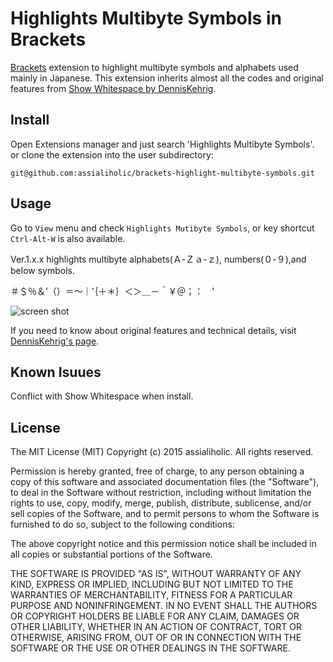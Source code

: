 # Highlights Multibyte Symbols in Brackets

[Brackets](http://brackets.io/) extension to highlight multibyte symbols and alphabets used mainly in Japanese.
This extension inherits almost all the codes and original features from [Show Whitespace by DennisKehrig](https://github.com/DennisKehrig/brackets-show-whitespace).


## Install

Open Extensions manager and just search 'Highlights Multibyte Symbols'.
or clone the extension into the user subdirectory:

    git@github.com:assialiholic/brackets-highlight-multibyte-symbols.git

## Usage

Go to `View` menu and check `Highlights Mutibyte Symbols`, or key shortcut `Ctrl-Alt-W` is also available.

Ver.1.x.x highlights multibyte alphabets(Ａ-Ｚａ-ｚ), numbers(０-９),and below symbols.

＃＄％＆’（）＝～｜‘｛＋＊｝＜＞＿－＾￥＠；：　'

![screen shot](https://c1.staticflickr.com/1/605/23275931332_d67e1bc301_b.jpg "screen shot")

If you need to know about original features and technical details, visit [DennisKehrig's page](https://github.com/DennisKehrig/brackets-show-whitespace).

## Known Isuues

Conflict with Show Whitespace when install.

## License

The MIT License (MIT)
Copyright (c) 2015 assialiholic. All rights reserved.

Permission is hereby granted, free of charge, to any person obtaining a copy of this software and associated documentation files (the "Software"), to deal in the Software without restriction, including without limitation the rights to use, copy, modify, merge, publish, distribute, sublicense, and/or sell copies of the Software, and to permit persons to whom the Software is furnished to do so, subject to the following conditions:

The above copyright notice and this permission notice shall be included in all copies or substantial portions of the Software.

THE SOFTWARE IS PROVIDED "AS IS", WITHOUT WARRANTY OF ANY KIND, EXPRESS OR IMPLIED, INCLUDING BUT NOT LIMITED TO THE WARRANTIES OF MERCHANTABILITY, FITNESS FOR A PARTICULAR PURPOSE AND NONINFRINGEMENT. IN NO EVENT SHALL THE AUTHORS OR COPYRIGHT HOLDERS BE LIABLE FOR ANY CLAIM, DAMAGES OR OTHER LIABILITY, WHETHER IN AN ACTION OF CONTRACT, TORT OR OTHERWISE, ARISING FROM, OUT OF OR IN CONNECTION WITH THE SOFTWARE OR THE USE OR OTHER DEALINGS IN THE SOFTWARE.
